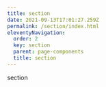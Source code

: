 ```yaml
---
title: section
date: 2021-09-13T17:01:27.259Z
permalink: /section/index.html
eleventyNavigation:
  order: 2
  key: section
  parent: page-components
  title: section
---
```

section